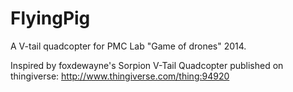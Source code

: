 FlyingPig
=========

A V-tail quadcopter for PMC Lab "Game of drones" 2014.

Inspired by foxdewayne's Sorpion V-Tail Quadcopter published on thingiverse:
http://www.thingiverse.com/thing:94920
